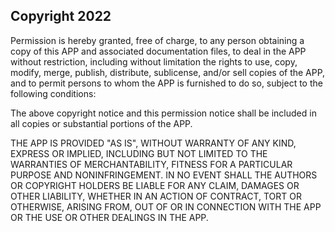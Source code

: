## Copyright 2022 

Permission is hereby granted, free of charge, to any person obtaining a copy 
of this APP and associated documentation files, to deal in the APP  
without restriction, including without limitation the rights to use, copy, modify, 
merge, publish, distribute, sublicense, and/or sell copies of the APP, and 
to permit persons to whom the APP is furnished to do so, subject to the following conditions:

The above copyright notice and this permission notice shall be 
included in all copies or substantial portions of the APP.

THE APP IS PROVIDED "AS IS", WITHOUT WARRANTY OF ANY KIND, 
EXPRESS OR IMPLIED, INCLUDING BUT NOT LIMITED TO THE WARRANTIES OF 
MERCHANTABILITY, FITNESS FOR A PARTICULAR PURPOSE AND NONINFRINGEMENT. 
IN NO EVENT SHALL THE AUTHORS OR COPYRIGHT HOLDERS BE LIABLE FOR ANY CLAIM, 
DAMAGES OR OTHER LIABILITY, WHETHER IN AN ACTION OF CONTRACT, TORT OR OTHERWISE, 
ARISING FROM, OUT OF OR IN CONNECTION WITH THE APP OR THE USE OR OTHER DEALINGS IN THE APP.